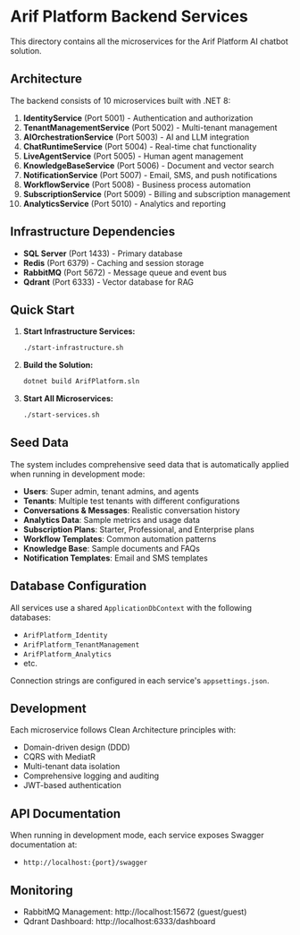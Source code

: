 # Arif Platform Backend Services

This directory contains all the microservices for the Arif Platform AI chatbot solution.

## Architecture

The backend consists of 10 microservices built with .NET 8:

1. **IdentityService** (Port 5001) - Authentication and authorization
2. **TenantManagementService** (Port 5002) - Multi-tenant management
3. **AIOrchestrationService** (Port 5003) - AI and LLM integration
4. **ChatRuntimeService** (Port 5004) - Real-time chat functionality
5. **LiveAgentService** (Port 5005) - Human agent management
6. **KnowledgeBaseService** (Port 5006) - Document and vector search
7. **NotificationService** (Port 5007) - Email, SMS, and push notifications
8. **WorkflowService** (Port 5008) - Business process automation
9. **SubscriptionService** (Port 5009) - Billing and subscription management
10. **AnalyticsService** (Port 5010) - Analytics and reporting

## Infrastructure Dependencies

- **SQL Server** (Port 1433) - Primary database
- **Redis** (Port 6379) - Caching and session storage
- **RabbitMQ** (Port 5672) - Message queue and event bus
- **Qdrant** (Port 6333) - Vector database for RAG

## Quick Start

1. **Start Infrastructure Services:**
   ```bash
   ./start-infrastructure.sh
   ```

2. **Build the Solution:**
   ```bash
   dotnet build ArifPlatform.sln
   ```

3. **Start All Microservices:**
   ```bash
   ./start-services.sh
   ```

## Seed Data

The system includes comprehensive seed data that is automatically applied when running in development mode:

- **Users**: Super admin, tenant admins, and agents
- **Tenants**: Multiple test tenants with different configurations
- **Conversations & Messages**: Realistic conversation history
- **Analytics Data**: Sample metrics and usage data
- **Subscription Plans**: Starter, Professional, and Enterprise plans
- **Workflow Templates**: Common automation patterns
- **Knowledge Base**: Sample documents and FAQs
- **Notification Templates**: Email and SMS templates

## Database Configuration

All services use a shared `ApplicationDbContext` with the following databases:
- `ArifPlatform_Identity`
- `ArifPlatform_TenantManagement`
- `ArifPlatform_Analytics`
- etc.

Connection strings are configured in each service's `appsettings.json`.

## Development

Each microservice follows Clean Architecture principles with:
- Domain-driven design (DDD)
- CQRS with MediatR
- Multi-tenant data isolation
- Comprehensive logging and auditing
- JWT-based authentication

## API Documentation

When running in development mode, each service exposes Swagger documentation at:
- `http://localhost:{port}/swagger`

## Monitoring

- RabbitMQ Management: http://localhost:15672 (guest/guest)
- Qdrant Dashboard: http://localhost:6333/dashboard
